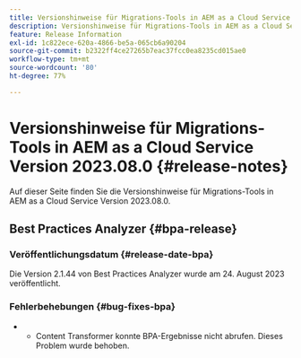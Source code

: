 ```yaml
---
title: Versionshinweise für Migrations-Tools in AEM as a Cloud Service Version 2023.08.0
description: Versionshinweise für Migrations-Tools in AEM as a Cloud Service Version 2023.08.0
feature: Release Information
exl-id: 1c822ece-620a-4866-be5a-065cb6a90204
source-git-commit: b2322ff4ce27265b7eac37fcc0ea8235cd015ae0
workflow-type: tm+mt
source-wordcount: '80'
ht-degree: 77%

---
```


# Versionshinweise für Migrations-Tools in AEM as a Cloud Service Version 2023.08.0 {#release-notes}

Auf dieser Seite finden Sie die Versionshinweise für Migrations-Tools in AEM as a Cloud Service Version 2023.08.0.

## Best Practices Analyzer {#bpa-release}

### Veröffentlichungsdatum {#release-date-bpa}

Die Version 2.1.44 von Best Practices Analyzer wurde am 24. August 2023 veröffentlicht.

### Fehlerbehebungen {#bug-fixes-bpa}

* &#x200B;
   * Content Transformer konnte BPA-Ergebnisse nicht abrufen. Dieses Problem wurde behoben.

